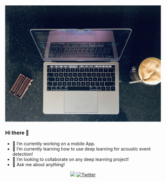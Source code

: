 [![Cover image of my macbook](https://github.com/p4vlos/p4vlos/blob/master/macbook.jpg)](p4vlos.github.io)

### Hi there 👋

- 🔭 I’m currently working on a mobile App.
- 🌱 I’m currently learning how to use deep learning for acoustic event detection!
- 👯 I’m looking to collaborate on any deep learning project!
- 💬 Ask me about anything!

<p align="center">
  <a href="https://www.instagram.com/pavlosnic"><img src="img.shields.io/badge/Instagram--_.svg?style=social&logo=instagram"></a>
  <a href="https://twitter.com/pavlosnicolaou"><img src="https://img.shields.io/badge/Twitter--_.svg?style=social&logo=twitter" alt="Twitter"></a>
</p>
